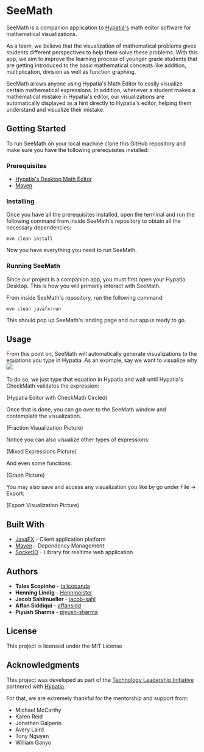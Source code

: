 # SeeMath

SeeMath is a companion application to [Hypatia's](https://hypatiasys.com/) math editor software for mathematical
visualizations.

As a team, we believe that the visualization of mathematical problems gives students different perspectives to help them
solve these problems. With this app, we aim to improve the learning process of younger grade students that are getting
introduced to the basic mathematical concepts like addition, multiplication, division as well as function graphing.

SeeMath allows anyone using Hypatia's Math Editor to easily visualize certain mathematical expressions. In addition,
whenever a student makes a mathematical mistake in Hypatia's editor, our visualizations are automatically displayed as
a hint directly to Hypatia's editor, helping them understand and visualize their mistake.

## Getting Started

To run SeeMath on your local machine clone this GitHub repository and make sure you have the following prerequisites
installed:

### Prerequisites

 * [Hypatia's Desktop Math Editor](https://hypatiasys.com/downloads/latest)
 * [Maven](https://maven.apache.org/)

### Installing

Once you have all the prerequisites installed, open the terminal and run the following command from inside SeeMath's
repository to obtain all the necessary dependencies:

```
mvn clean install
```

Now you have everything you need to run SeeMath.

### Running SeeMath

Since our project is a companion app, you must first open your Hypatia Desktop. This is how you will primarily interact
with SeeMath.

From inside SeeMath's repository, run the following command:

```
mvn clean javafx:run
```

This should pop up SeeMath's landing page and our app is ready to go.

## Usage

From this point on, SeeMath will automatically generate visualizations to the equations you type in Hypatia. As an
example, say we want to visualize why
<img src="https://render.githubusercontent.com/render/math?math=\frac{2}{5} + \frac{1}{2} = \frac{9}{10}">.

To do so, we just type that equation in Hypatia and wait until Hypatia's CheckMath validates the expression:

(Hypatia Editor with CheckMath Circled)

Once that is done, you can go over to the SeeMath window and contemplate the visualization.

(Fraction Visualization Picture)

Notice you can also visualize other types of expressions:

(Mixed Expressions Picture)

And even some functions:

(Graph Picture)

You may also save and access any visualization you like by go under File -> Export:

(Export Visualization Picture)

## Built With

* [JavaFX](https://openjfx.io/) - Client application platform
* [Maven](https://maven.apache.org/) - Dependency Management
* [SocketIO](https://socket.io/) - Library for realtime web application

## Authors

* **Tales Scopinho** - [talicopanda](https://github.com/talicopanda)
* **Henning Lindig** - [Hennmeister](https://github.com/Hennmeister)
* **Jacob Sahlmueller** - [jacob-sahl](https://github.com/jacob-sahl)
* **Affan Siddiqui** - [affansidd](https://github.com/affansidd)
* **Piyush Sharma** - [piyush-sharma](https://github.com/piyush-sharma)


## License

This project is licensed under the MIT License

## Acknowledgments

This project was developed as part of the
[Technology Leadership Initiative](https://www.technologyleadershipinitiative.com/) partnered with
[Hypatia](https://hypatiasys.com/).

For that, we are extremely thankful for the mentorship and support from:

* Michael McCarthy
* Karen Reid
* Jonathan Galperin
* Avery Laird
* Tony Nguyen
* William Ganyo


